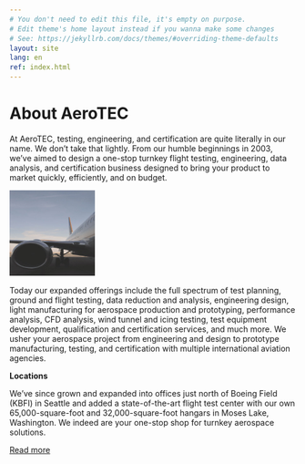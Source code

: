 ```yaml
---
# You don't need to edit this file, it's empty on purpose.
# Edit theme's home layout instead if you wanna make some changes
# See: https://jekyllrb.com/docs/themes/#overriding-theme-defaults
layout: site
lang: en
ref: index.html
---
```


# About AeroTEC

At AeroTEC, testing, engineering, and certification are quite literally in our name. We don’t take that lightly. From our humble beginnings in 2003, we’ve aimed to design a one-stop turnkey flight testing, engineering, data analysis, and certification business designed to bring your product to market quickly, efficiently, and on budget.

 <div class="content_image">
    <img width="150" height="150"src="images/plane.jpg" alt="image1"/>
 </div>

Today our expanded offerings include the full spectrum of test planning, ground and flight testing, data reduction and analysis, engineering design, light manufacturing for aerospace production and prototyping, performance analysis, CFD analysis, wind tunnel and icing testing, test equipment development, qualification and certification services, and much more. We usher your aerospace project from engineering and design to prototype manufacturing, testing, and certification with multiple international aviation agencies. 

**Locations**

We’ve since grown and expanded into offices just north of Boeing Field (KBFI) in Seattle and added a state-of-the-art flight test center with our own 65,000-square-foot and 32,000-square-foot hangars in Moses Lake, Washington.
We indeed are your one-stop shop for turnkey aerospace solutions.

<div class="button_small">
  <a href="#">Read more</a>
</div><!--close button_small-->
